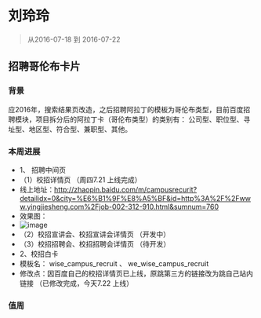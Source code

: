 # 刘玲玲

> 从2016-07-18 到 2016-07-22

## 招聘哥伦布卡片 

### 背景
应2016年，搜索结果页改造，之后招聘阿拉丁的模板为哥伦布类型，目前百度招聘模块，项目拆分后的阿拉丁卡（哥伦布类型）的类别有：
公司型、职位型、寻址型、地区型、符合型、兼职型、其他。

### 本周进展
* 1、 招聘中间页 
*  （1）校招详情页 （周四7.21 上线完成）
*   线上地址：http://zhaopin.baidu.com/m/campusrecurit?detailidx=0&city=%E6%B1%9F%E8%A5%BF&id=http%3A%2F%2Fwww.yingjiesheng.com%2Fjob-002-312-910.html&sumnum=760
*   效果图：
*    ![image](http://gitlab.baidu.com/psfe/ala-weeklyreport/uploads/02f73ecbde02dc3da764a06bab70c5be/image.png)
*  （2）校招宣讲会、校招宣讲会详情页 （开发中） 
*  （3）校招招聘会、校招招聘会详情页 （待开发）
* 2、校招白卡 
*  模板名： wise_campus_recruit 、  we_wise_campus_recruit
*  修改点：因百度自己的校招详情页已上线，原跳第三方的链接改为跳自己站内链接 （已修改完成，今天7.22 上线）

### 值周 
